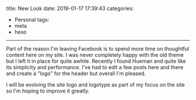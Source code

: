 title: New Look
date: 2019-01-17 17:39:43
categories:
  - Personal
tags:
  - meta
  - hexo
---

Part of the reason I'm leaving Facebook is to spend more time on thoughtful content here on my site. I was never completely happy with the old theme but I left it in place for quite awhile. Recently I found Hueman and quite like its simplicity and performance. I've had to edit a few posts here and there and create a "logo" for the header but overall I'm pleased.

I will be evolving the site logo and logotype as part of my focus on the site so I'm hoping to improve it greatly.